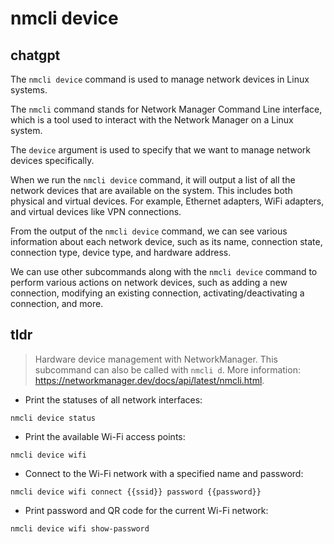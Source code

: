 # nmcli device 
## chatgpt 
The `nmcli device` command is used to manage network devices in Linux systems. 

The `nmcli` command stands for Network Manager Command Line interface, which is a tool used to interact with the Network Manager on a Linux system. 

The `device` argument is used to specify that we want to manage network devices specifically. 

When we run the `nmcli device` command, it will output a list of all the network devices that are available on the system. This includes both physical and virtual devices. For example, Ethernet adapters, WiFi adapters, and virtual devices like VPN connections. 

From the output of the `nmcli device` command, we can see various information about each network device, such as its name, connection state, connection type, device type, and hardware address.

We can use other subcommands along with the `nmcli device` command to perform various actions on network devices, such as adding a new connection, modifying an existing connection, activating/deactivating a connection, and more. 

## tldr 
 
> Hardware device management with NetworkManager.
> This subcommand can also be called with `nmcli d`.
> More information: <https://networkmanager.dev/docs/api/latest/nmcli.html>.

- Print the statuses of all network interfaces:

`nmcli device status`

- Print the available Wi-Fi access points:

`nmcli device wifi`

- Connect to the Wi-Fi network with a specified name and password:

`nmcli device wifi connect {{ssid}} password {{password}}`

- Print password and QR code for the current Wi-Fi network:

`nmcli device wifi show-password`
